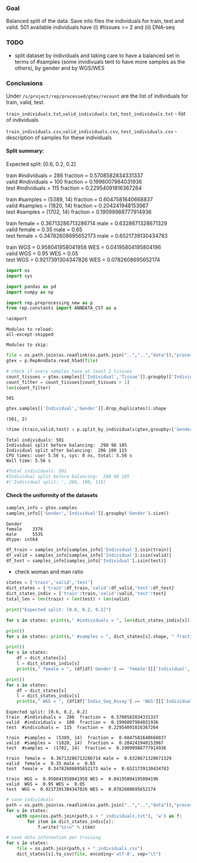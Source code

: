 
### Goal

Balanced split of the data. Save into files the individuals for train, test and valid.
501 available individuals have (i) #tissues >= 2 and (ii) DNA-seq

###  TODO
- split dataset by individuals and taking care to have a balanced set in terms of #samples (some invidivuals tent to have more samples as the others), by gender and by WGS/WES

### Conclusions

Under `/s/project/rep/processed/gtex/recount` are the list of individuals for train, valid, test.

`train_individuals.txt`,`valid_individuals.txt`, `test_individuals.txt` - list of individuals

`train_individuals.csv`,`valid_individuals.csv`, `test_individuals.csv` - description of samples for these individuals

#### Split summary:

Expected split: [0.6, 0.2, 0.2]

train  #individuals =  286  fraction =  0.5708582834331337<br>
valid  #individuals =  100  fraction =  0.1996007984031936<br>
test  #individuals =  115  fraction =  0.22954091816367264<br>

train  #samples =  (5389, 14)  fraction =  0.6047581640668837<br>
valid  #samples =  (1820, 14)  fraction =  0.204241948153967<br>
test  #samples =  (1702, 14)  fraction =  0.19099988777914936<br>

train  female =  0.36713286713286714 male =  0.6328671328671329<br>
valid  female =  0.35 male =  0.65<br>
test  female =  0.34782608695652173 male =  0.6521739130434783<br>


train  WGS =  0.958041958041958 WES =  0.04195804195804196<br>
valid  WGS =  0.95 WES =  0.05<br>
test  WGS =  0.9217391304347826 WES =  0.0782608695652174<br>


```python
import os
import sys

import pandas as pd
import numpy as np

import rep.preprocessing_new as p
from rep.constants import ANNDATA_CST as a

%aimport
```

    Modules to reload:
    all-except-skipped
    
    Modules to skip:
    



```python
file = os.path.join(os.readlink(os.path.join("..","..","data")),"processed","gtex","recount","recount_gtex.h5ad")
gtex = p.RepAnnData.read_h5ad(file)
```


```python
# check if every samples have at least 2 tissues
count_tissues = gtex.samples[['Individual','Tissue']].groupby(['Individual'], sort=True).size()
count_filter = count_tissues[count_tissues > 1]
len(count_filter)
```




    501




```python
gtex.samples[['Individual','Gender']].drop_duplicates().shape
```




    (501, 2)




```python
%time (train,valid,test) = p.split_by_individuals(gtex,groupby=['Gender','Indiv_Seq_Assay'])
```

    Total individuals: 501
    Individual split before balancing:  298 98 105
    Individual split after balancing:  286 100 115
    CPU times: user 5.56 s, sys: 0 ns, total: 5.56 s
    Wall time: 5.56 s



```python
#Total individuals: 501
#Individual split before balancing:  298 98 105
#('Individual split: ', 286, 100, 115)
```

#### Check the uniformity of the datasets


```python
samples_info = gtex.samples
samples_info[['Gender','Individual']].groupby('Gender').size()
```




    Gender
    female    3376
    male      5535
    dtype: int64




```python
df_train = samples_info[samples_info['Individual'].isin(train)]
df_valid = samples_info[samples_info['Individual'].isin(valid)]
df_test = samples_info[samples_info['Individual'].isin(test)]
```

- check woman and man ratio


```python
states = ['train','valid','test']
dict_states = {'train':df_train,'valid':df_valid,'test':df_test}
dict_states_indiv = {'train':train,'valid':valid,'test':test}
total_len = len(train) + len(test) + len(valid)

print("Expected split: [0.6, 0.2, 0.2]")

for s in states: print(s," #individuals = ", len(dict_states_indiv[s]), " fraction = " ,(len(dict_states_indiv[s])/total_len))

print()
for s in states: print(s," #samples = ", dict_states[s].shape, " fraction = ", dict_states[s].shape[0]/samples_info.shape[0])

print()
for s in states:
    df = dict_states[s]
    l = dict_states_indiv[s]
    print(s," female = ", (df[df['Gender'] == 'female'][['Individual','Gender']].drop_duplicates().shape[0] / len(l)), "male = ", (df[df['Gender'] == 'male'][['Individual','Gender']].drop_duplicates().shape[0] / len(l)))

print()
for s in states:
    df = dict_states[s]
    l = dict_states_indiv[s]
    print(s," WGS = ", (df[df['Indiv_Seq_Assay'] == 'WGS'][['Individual','Indiv_Seq_Assay']].drop_duplicates().shape[0] / len(l)), "WES = ", (df[df['Indiv_Seq_Assay'] == 'WES'][['Individual','Indiv_Seq_Assay']].drop_duplicates().shape[0] / len(l))) 
```

    Expected split: [0.6, 0.2, 0.2]
    train  #individuals =  286  fraction =  0.5708582834331337
    valid  #individuals =  100  fraction =  0.1996007984031936
    test  #individuals =  115  fraction =  0.22954091816367264
    
    train  #samples =  (5389, 14)  fraction =  0.6047581640668837
    valid  #samples =  (1820, 14)  fraction =  0.204241948153967
    test  #samples =  (1702, 14)  fraction =  0.19099988777914936
    
    train  female =  0.36713286713286714 male =  0.6328671328671329
    valid  female =  0.35 male =  0.65
    test  female =  0.34782608695652173 male =  0.6521739130434783
    
    train  WGS =  0.958041958041958 WES =  0.04195804195804196
    valid  WGS =  0.95 WES =  0.05
    test  WGS =  0.9217391304347826 WES =  0.0782608695652174



```python
# save individuals
path = os.path.join(os.readlink(os.path.join("..","..","data")),"processed","gtex","recount")
for s in states:
    with open(os.path.join(path,s + "_individuals.txt"), 'w') as f: 
        for item in dict_states_indiv[s]:
            f.write("%s\n" % item)
```


```python
# save data information per training
for s in states:
    file = os.path.join(path,s + "_individuals.csv")
    dict_states[s].to_csv(file, encoding='utf-8', sep="\t")
```
